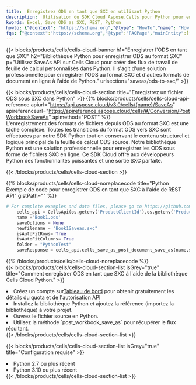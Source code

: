 ```yaml
---
title:  Enregistrez ODS en tant que SXC en utilisant Python
description:  Utilisation du SDK Cloud Aspose.Cells pour Python pour enregistrer le fichier au format ODS en tant que fichier au format SXC.
kwords: Excel, Save ODS as SXC, REST, Python
howto: {"@context": "https://schema.org","@type": "HowTo","name": "How to save ODS as SXC using the Cells Cloud Python library.","description": "How to save ODS as SXC using the Cells Cloud Python library.","image": {"@type": "ImageObject"},"url": "/python/saveas/ods-to-sxc/","step": [{ "@type": "HowToStep","name": "How to save ODS as SXC using the Cells Cloud Python library. step 1", "image": {"@type": "ImageObject",},"url": "/python/saveas/ods-to-sxc/","text": "Register an account at <a href='https://dashboard.aspose.cloud/'>Dashboard</a> to get free API quota & authorization details",},{ "@type": "HowToStep","name": "How to save ODS as SXC using the Cells Cloud Python library. step 1", "image": {"@type": "ImageObject",},"url": "/python/saveas/ods-to-sxc/","text": "Install Python library and add the reference (import the library) to your project.",},{ "@type": "HowToStep","name": "How to save ODS as SXC using the Cells Cloud Python library. step 1", "image": {"@type": "ImageObject",},"url": "/python/saveas/ods-to-sxc/","text": "Open the source file in Python.",},{ "@type": "HowToStep","name": "How to save ODS as SXC using the Cells Cloud Python library. step 1", "image": {"@type": "ImageObject",},"url": "/python/saveas/ods-to-sxc/","text": "Use the `post_workbook_save_as` method to retrieve the resulting stream.",}, ],"supply": {"@type": "HowToSupply","name": "document"},"tool": [{"@type": "HowToTool","name": "PyCharm, Visual Studio Code, Sublime, Eclipse"},{"@type": "HowToTool","name": "Aspose Cells"}],"totalTime": "PT6M"}
fqa: {"@context":"https://schema.org","@type":"FAQPage","mainEntity":[{"@type":"Question","name":"Why save file as other formats file in C# using REST API?","acceptedAnswer":{"@type":"Answer","text":"Documents are encoded in many ways, and some files may be incompatible with the software you use. To open and read such files, just save them as appropriate file formats.<br/><ol><li>Install .NET SDK and add the reference (import the library) to your project.</li><li>Open the source file in C# using REST API.</li><li>Call the PostWorkbookSaveAsRequest() method, passing an output filename with required extension.</li><li>Get the result of save as a separate file.</li></ol>"}},{"@type":"Question","name":"What file formats can I save as with your C# library?","acceptedAnswer":{"@type":"Answer","text":"We support a variety of file formats for conversion using .NET library, including XLSX, Excel, xls , PDF, CSV, HTML, Markdown, XML, PNG, JPG, TIFF, Json, TXT and many more."}},{"@type":"Question","name":"What is the maximum allowed file size for conversion using this .NET library?","acceptedAnswer":{"@type":"Answer","text":"There are no file size limits for format conversions using .NET library."}}]}
---
```

{{< blocks/products/cells/cells-cloud-banner h1="Enregistrer l\'ODS en tant que SXC" h2="Bibliothèque Python pour enregistrer ODS au format SXC" p="Utilisez SaveAs API sur Cells Cloud pour créer des flux de travail de feuille de calcul personnalisés dans Python. Il s\'agit d\'une solution professionnelle pour enregistrer l\'ODS au format SXC et d\'autres formats de document en ligne à l\'aide de Python." urlsection="saveas/ods-to-sxc/" >}}

{{< blocks/products/cells/cells-cloud-section title="Enregistrez un fichier ODS sous SXC dans Python" >}}
{{% blocks/products/cells/cells-cloud-api-reference apiurl="https://api.aspose.cloud/v3.0/cells/{name}/SaveAs" apireferenceurl="https://apireference.aspose.cloud/cells/#/Conversion/PostWorkbookSaveAs" apimethod="POST" %}}
<br/>
L'enregistrement des formats de fichiers depuis ODS au format SXC est une tâche complexe. Toutes les transitions du format ODS vers SXC sont effectuées par notre SDK Python tout en conservant le contenu structurel et logique principal de la feuille de calcul ODS source. Notre bibliothèque Python est une solution professionnelle pour enregistrer les ODS sous forme de fichiers SXC en ligne. Ce SDK Cloud offre aux développeurs Python des fonctionnalités puissantes et une sortie SXC parfaite.

{{< /blocks/products/cells/cells-cloud-section >}}

{{% blocks/products/cells/cells-cloud-noreplacecode title="Python Exemple de code pour enregistrer ODS en tant que SXC à l\'aide de REST API" gistPath="" %}}
  
```python
# For complete examples and data files, please go to https://github.com/aspose-cells-cloud/aspose-cells-cloud-python/
    cells_api = CellsApi(os.getenv('ProductClientId'),os.getenv('ProductClientSecret'))
    name ='Book1.ods'    
    saveOptions = None
    newfilename = "Book1Saveas.sxc"
    isAutoFitRows= True
    isAutoFitColumns= True
    folder = "PythonTest"
    saveResponse = cells_api.cells_save_as_post_document_save_as(name,save_options=saveOptions, newfilename=(folder +'/' + newfilename),folder=folder)
```
  
{{% /blocks/products/cells/cells-cloud-noreplacecode %}}
<br/>
{{< blocks/products/cells/cells-cloud-section-list isGrey="true" title="Comment enregistrer ODS en tant que SXC à l\'aide de la bibliothèque Cells Cloud Python." >}}
<li> Créez un compte sur<a href="https://dashboard.aspose.cloud/">Tableau de bord</a> pour obtenir gratuitement les détails du quota et de l'autorisation API</li>
<li>Installez la bibliothèque Python et ajoutez la référence (importez la bibliothèque) à votre projet.</li>
<li>Ouvrez le fichier source en Python.</li>
<li>Utilisez la méthode `post_workbook_save_as` pour récupérer le flux résultant.</li>
{{< /blocks/products/cells/cells-cloud-section-list >}}

{{< blocks/products/cells/cells-cloud-section-list isGrey="true" title="Configuration requise" >}}
<li>Python 2.7 ou plus récent</li>
<li>Python 3.10 ou plus récent</li>
{{< /blocks/products/cells/cells-cloud-section-list >}}
